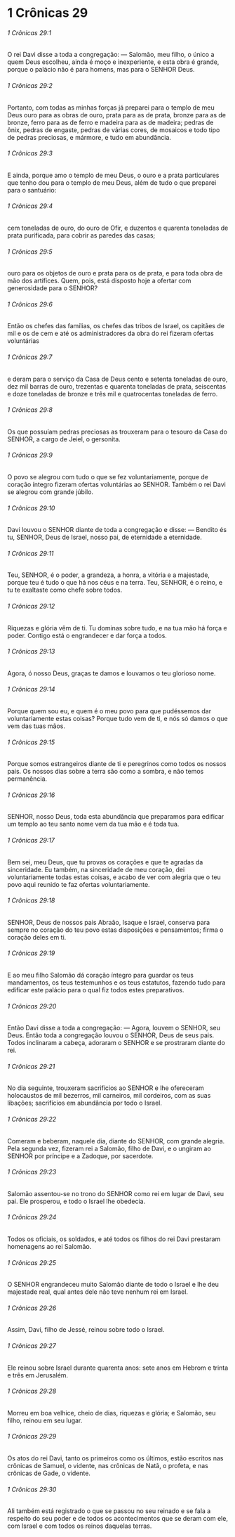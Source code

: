 # 1 Crônicas 29

###### 1 Crônicas 29:1

O rei Davi disse a toda a congregação: — Salomão, meu filho, o único a quem Deus escolheu, ainda é moço e inexperiente, e esta obra é grande, porque o palácio não é para homens, mas para o SENHOR Deus.

###### 1 Crônicas 29:2

Portanto, com todas as minhas forças já preparei para o templo de meu Deus ouro para as obras de ouro, prata para as de prata, bronze para as de bronze, ferro para as de ferro e madeira para as de madeira; pedras de ônix, pedras de engaste, pedras de várias cores, de mosaicos e todo tipo de pedras preciosas, e mármore, e tudo em abundância.

###### 1 Crônicas 29:3

E ainda, porque amo o templo de meu Deus, o ouro e a prata particulares que tenho dou para o templo de meu Deus, além de tudo o que preparei para o santuário:

###### 1 Crônicas 29:4

cem toneladas de ouro, do ouro de Ofir, e duzentos e quarenta toneladas de prata purificada, para cobrir as paredes das casas;

###### 1 Crônicas 29:5

ouro para os objetos de ouro e prata para os de prata, e para toda obra de mão dos artífices. Quem, pois, está disposto hoje a ofertar com generosidade para o SENHOR?

###### 1 Crônicas 29:6

Então os chefes das famílias, os chefes das tribos de Israel, os capitães de mil e os de cem e até os administradores da obra do rei fizeram ofertas voluntárias

###### 1 Crônicas 29:7

e deram para o serviço da Casa de Deus cento e setenta toneladas de ouro, dez mil barras de ouro, trezentas e quarenta toneladas de prata, seiscentas e doze toneladas de bronze e três mil e quatrocentas toneladas de ferro.

###### 1 Crônicas 29:8

Os que possuíam pedras preciosas as trouxeram para o tesouro da Casa do SENHOR, a cargo de Jeiel, o gersonita.

###### 1 Crônicas 29:9

O povo se alegrou com tudo o que se fez voluntariamente, porque de coração íntegro fizeram ofertas voluntárias ao SENHOR. Também o rei Davi se alegrou com grande júbilo.

###### 1 Crônicas 29:10

Davi louvou o SENHOR diante de toda a congregação e disse: — Bendito és tu, SENHOR, Deus de Israel, nosso pai, de eternidade a eternidade.

###### 1 Crônicas 29:11

Teu, SENHOR, é o poder, a grandeza, a honra, a vitória e a majestade, porque teu é tudo o que há nos céus e na terra. Teu, SENHOR, é o reino, e tu te exaltaste como chefe sobre todos.

###### 1 Crônicas 29:12

Riquezas e glória vêm de ti. Tu dominas sobre tudo, e na tua mão há força e poder. Contigo está o engrandecer e dar força a todos.

###### 1 Crônicas 29:13

Agora, ó nosso Deus, graças te damos e louvamos o teu glorioso nome.

###### 1 Crônicas 29:14

Porque quem sou eu, e quem é o meu povo para que pudéssemos dar voluntariamente estas coisas? Porque tudo vem de ti, e nós só damos o que vem das tuas mãos.

###### 1 Crônicas 29:15

Porque somos estrangeiros diante de ti e peregrinos como todos os nossos pais. Os nossos dias sobre a terra são como a sombra, e não temos permanência.

###### 1 Crônicas 29:16

SENHOR, nosso Deus, toda esta abundância que preparamos para edificar um templo ao teu santo nome vem da tua mão e é toda tua.

###### 1 Crônicas 29:17

Bem sei, meu Deus, que tu provas os corações e que te agradas da sinceridade. Eu também, na sinceridade de meu coração, dei voluntariamente todas estas coisas, e acabo de ver com alegria que o teu povo aqui reunido te faz ofertas voluntariamente.

###### 1 Crônicas 29:18

SENHOR, Deus de nossos pais Abraão, Isaque e Israel, conserva para sempre no coração do teu povo estas disposições e pensamentos; firma o coração deles em ti.

###### 1 Crônicas 29:19

E ao meu filho Salomão dá coração íntegro para guardar os teus mandamentos, os teus testemunhos e os teus estatutos, fazendo tudo para edificar este palácio para o qual fiz todos estes preparativos.

###### 1 Crônicas 29:20

Então Davi disse a toda a congregação: — Agora, louvem o SENHOR, seu Deus. Então toda a congregação louvou o SENHOR, Deus de seus pais. Todos inclinaram a cabeça, adoraram o SENHOR e se prostraram diante do rei.

###### 1 Crônicas 29:21

No dia seguinte, trouxeram sacrifícios ao SENHOR e lhe ofereceram holocaustos de mil bezerros, mil carneiros, mil cordeiros, com as suas libações; sacrifícios em abundância por todo o Israel.

###### 1 Crônicas 29:22

Comeram e beberam, naquele dia, diante do SENHOR, com grande alegria. Pela segunda vez, fizeram rei a Salomão, filho de Davi, e o ungiram ao SENHOR por príncipe e a Zadoque, por sacerdote.

###### 1 Crônicas 29:23

Salomão assentou-se no trono do SENHOR como rei em lugar de Davi, seu pai. Ele prosperou, e todo o Israel lhe obedecia.

###### 1 Crônicas 29:24

Todos os oficiais, os soldados, e até todos os filhos do rei Davi prestaram homenagens ao rei Salomão.

###### 1 Crônicas 29:25

O SENHOR engrandeceu muito Salomão diante de todo o Israel e lhe deu majestade real, qual antes dele não teve nenhum rei em Israel.

###### 1 Crônicas 29:26

Assim, Davi, filho de Jessé, reinou sobre todo o Israel.

###### 1 Crônicas 29:27

Ele reinou sobre Israel durante quarenta anos: sete anos em Hebrom e trinta e três em Jerusalém.

###### 1 Crônicas 29:28

Morreu em boa velhice, cheio de dias, riquezas e glória; e Salomão, seu filho, reinou em seu lugar.

###### 1 Crônicas 29:29

Os atos do rei Davi, tanto os primeiros como os últimos, estão escritos nas crônicas de Samuel, o vidente, nas crônicas de Natã, o profeta, e nas crônicas de Gade, o vidente.

###### 1 Crônicas 29:30

Ali também está registrado o que se passou no seu reinado e se fala a respeito do seu poder e de todos os acontecimentos que se deram com ele, com Israel e com todos os reinos daquelas terras.


